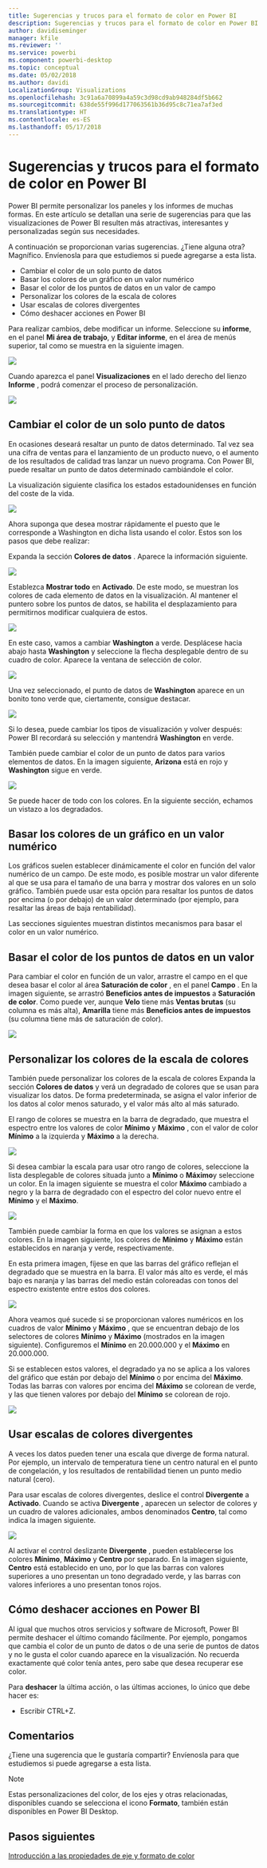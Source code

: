 ```yaml
---
title: Sugerencias y trucos para el formato de color en Power BI
description: Sugerencias y trucos para el formato de color en Power BI
author: davidiseminger
manager: kfile
ms.reviewer: ''
ms.service: powerbi
ms.component: powerbi-desktop
ms.topic: conceptual
ms.date: 05/02/2018
ms.author: davidi
LocalizationGroup: Visualizations
ms.openlocfilehash: 3c91a6a70899a4a59c3d98cd9ab948284df5b662
ms.sourcegitcommit: 638de55f996d177063561b36d95c8c71ea7af3ed
ms.translationtype: HT
ms.contentlocale: es-ES
ms.lasthandoff: 05/17/2018
---
```

# <a name="tips-and-tricks-for-color-formatting-in-power-bi"></a>Sugerencias y trucos para el formato de color en Power BI
Power BI permite personalizar los paneles y los informes de muchas formas. En este artículo se detallan una serie de sugerencias para que las visualizaciones de Power BI resulten más atractivas, interesantes y personalizadas según sus necesidades.

A continuación se proporcionan varias sugerencias. ¿Tiene alguna otra? Magnífico. Envíenosla para que estudiemos si puede agregarse a esta lista.

* Cambiar el color de un solo punto de datos
* Basar los colores de un gráfico en un valor numérico
* Basar el color de los puntos de datos en un valor de campo
* Personalizar los colores de la escala de colores
* Usar escalas de colores divergentes
* Cómo deshacer acciones en Power BI

Para realizar cambios, debe modificar un informe. Seleccione su **informe**, en el panel **Mi área de trabajo**, y **Editar informe**, en el área de menús superior, tal como se muestra en la siguiente imagen.

![](media/service-tips-and-tricks-for-color-formatting/tipstrickscolor_1.png)

Cuando aparezca el panel **Visualizaciones** en el lado derecho del lienzo **Informe** , podrá comenzar el proceso de personalización.

![](media/service-tips-and-tricks-for-color-formatting/tipstrickscolor_2.png)

## <a name="change-the-color-of-a-single-data-point"></a>Cambiar el color de un solo punto de datos
En ocasiones deseará resaltar un punto de datos determinado. Tal vez sea una cifra de ventas para el lanzamiento de un producto nuevo, o el aumento de los resultados de calidad tras lanzar un nuevo programa. Con Power BI, puede resaltar un punto de datos determinado cambiándole el color.

La visualización siguiente clasifica los estados estadounidenses en función del coste de la vida. 

![](media/service-tips-and-tricks-for-color-formatting/tipstrickscolor_3.png)

Ahora suponga que desea mostrar rápidamente el puesto que le corresponde a Washington en dicha lista usando el color. Estos son los pasos que debe realizar:

Expanda la sección **Colores de datos** . Aparece la información siguiente.

![](media/service-tips-and-tricks-for-color-formatting/tipstrickscolor_4.png)

Establezca **Mostrar todo** en **Activado**. De este modo, se muestran los colores de cada elemento de datos en la visualización. Al mantener el puntero sobre los puntos de datos, se habilita el desplazamiento para permitirnos modificar cualquiera de estos.

![](media/service-tips-and-tricks-for-color-formatting/tipstrickscolor_5.png)

En este caso, vamos a cambiar **Washington** a verde. Desplácese hacia abajo hasta **Washington** y seleccione la flecha desplegable dentro de su cuadro de color. Aparece la ventana de selección de color.

![](media/service-tips-and-tricks-for-color-formatting/tipstrickscolor_6.png)

Una vez seleccionado, el punto de datos de **Washington** aparece en un bonito tono verde que, ciertamente, consigue destacar.

![](media/service-tips-and-tricks-for-color-formatting/tipstrickscolor_7.png)

Si lo desea, puede cambiar los tipos de visualización y volver después: Power BI recordará su selección y mantendrá **Washington** en verde.

También puede cambiar el color de un punto de datos para varios elementos de datos. En la imagen siguiente, **Arizona** está en rojo y **Washington** sigue en verde.

![](media/service-tips-and-tricks-for-color-formatting/tipstrickscolor_8.png)

Se puede hacer de todo con los colores. En la siguiente sección, echamos un vistazo a los degradados.

## <a name="base-the-colors-of-a-chart-on-a-numeric-value"></a>Basar los colores de un gráfico en un valor numérico
Los gráficos suelen establecer dinámicamente el color en función del valor numérico de un campo. De este modo, es posible mostrar un valor diferente al que se usa para el tamaño de una barra y mostrar dos valores en un solo gráfico. También puede usar esta opción para resaltar los puntos de datos por encima (o por debajo) de un valor determinado (por ejemplo, para resaltar las áreas de baja rentabilidad).

Las secciones siguientes muestran distintos mecanismos para basar el color en un valor numérico.

## <a name="base-the-color-of-data-points-on-a-value"></a>Basar el color de los puntos de datos en un valor
Para cambiar el color en función de un valor, arrastre el campo en el que desea basar el color al área **Saturación de color** , en el panel **Campo** . En la imagen siguiente, se arrastró **Beneficios antes de impuestos** a **Saturación de color**. Como puede ver, aunque **Velo** tiene más **Ventas brutas** (su columna es más alta), **Amarilla** tiene más **Beneficios antes de impuestos** (su columna tiene más de saturación de color).

![](media/service-tips-and-tricks-for-color-formatting/tipstrickscolor_9.png)

## <a name="customize-the-colors-used-in-the-color-scale"></a>Personalizar los colores de la escala de colores
También puede personalizar los colores de la escala de colores Expanda la sección **Colores de datos** y verá un degradado de colores que se usan para visualizar los datos. De forma predeterminada, se asigna el valor inferior de los datos al color menos saturado, y el valor más alto al más saturado.

El rango de colores se muestra en la barra de degradado, que muestra el espectro entre los valores de color **Mínimo** y **Máximo** , con el valor de color **Mínimo** a la izquierda y **Máximo** a la derecha.

![](media/service-tips-and-tricks-for-color-formatting/tipstrickscolor_10.png)

Si desea cambiar la escala para usar otro rango de colores, seleccione la lista desplegable de colores situada junto a **Mínimo** o **Máximo**y seleccione un color. En la imagen siguiente se muestra el color **Máximo** cambiado a negro y la barra de degradado con el espectro del color nuevo entre el **Mínimo** y el **Máximo**.

![](media/service-tips-and-tricks-for-color-formatting/tipstrickscolor_11.png)

También puede cambiar la forma en que los valores se asignan a estos colores. En la imagen siguiente, los colores de **Mínimo** y **Máximo** están establecidos en naranja y verde, respectivamente.

En esta primera imagen, fíjese en que las barras del gráfico reflejan el degradado que se muestra en la barra. El valor más alto es verde, el más bajo es naranja y las barras del medio están coloreadas con tonos del espectro existente entre estos dos colores.

![](media/service-tips-and-tricks-for-color-formatting/tipstrickscolor_12.png)

Ahora veamos qué sucede si se proporcionan valores numéricos en los cuadros de valor **Mínimo** y **Máximo** , que se encuentran debajo de los selectores de colores **Mínimo** y **Máximo** (mostrados en la imagen siguiente). Configuremos el **Mínimo** en 20.000.000 y el **Máximo** en 20.000.000.

Si se establecen estos valores, el degradado ya no se aplica a los valores del gráfico que están por debajo del **Mínimo** o por encima del **Máximo**. Todas las barras con valores por encima del **Máximo** se colorean de verde, y las que tienen valores por debajo del **Mínimo** se colorean de rojo.

![](media/service-tips-and-tricks-for-color-formatting/tipstrickscolor_13.png)

## <a name="use-diverging-color-scales"></a>Usar escalas de colores divergentes
A veces los datos pueden tener una escala que diverge de forma natural. Por ejemplo, un intervalo de temperatura tiene un centro natural en el punto de congelación, y los resultados de rentabilidad tienen un punto medio natural (cero).

Para usar escalas de colores divergentes, deslice el control **Divergente** a **Activado**. Cuando se activa **Divergente** , aparecen un selector de colores y un cuadro de valores adicionales, ambos denominados **Centro**, tal como indica la imagen siguiente.

![](media/service-tips-and-tricks-for-color-formatting/tipstrickscolor_14.png)

Al activar el control deslizante **Divergente** , pueden establecerse los colores **Mínimo**, **Máximo** y **Centro** por separado. En la imagen siguiente, **Centro** está establecido en uno, por lo que las barras con valores superiores a uno presentan un tono degradado verde, y las barras con valores inferiores a uno presentan tonos rojos.

## <a name="how-to-undo-in-power-bi"></a>Cómo deshacer acciones en Power BI
Al igual que muchos otros servicios y software de Microsoft, Power BI permite deshacer el último comando fácilmente. Por ejemplo, pongamos que cambia el color de un punto de datos o de una serie de puntos de datos y no le gusta el color cuando aparece en la visualización. No recuerda exactamente qué color tenía antes, pero sabe que desea recuperar ese color.

Para **deshacer** la última acción, o las últimas acciones, lo único que debe hacer es:

- Escribir CTRL+Z.

## <a name="feedback"></a>Comentarios
¿Tiene una sugerencia que le gustaría compartir? Envíenosla para que estudiemos si puede agregarse a esta lista.

>[!NOTE]
>Estas personalizaciones del color, de los ejes y otras relacionadas, disponibles cuando se selecciona el icono **Formato**, también están disponibles en Power BI Desktop.

## <a name="next-steps"></a>Pasos siguientes
[Introducción a las propiedades de eje y formato de color](service-getting-started-with-color-formatting-and-axis-properties.md)


